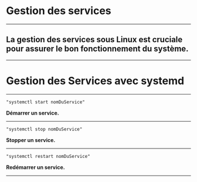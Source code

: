 # **Gestion des services**
---


## **La gestion des services sous Linux est cruciale pour assurer le bon fonctionnement du système.**
---


# **Gestion des Services avec systemd**
---


    "systemctl start nomDuService"


**Démarrer un service.**

---


    "systemctl stop nomDuService"


**Stopper un service.**

---


    "systemctl restart nomDuService"


**Redémarrer un service.**

---